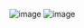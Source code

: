 ![image](https://github.com/DumSp1ro/Diplom/assets/146105715/183a5b62-2856-4ac9-a189-6a101223bb96)
![image](https://github.com/DumSp1ro/Diplom/assets/146105715/c6fc008e-5d50-4258-9ea2-800fcd0d96e9)
